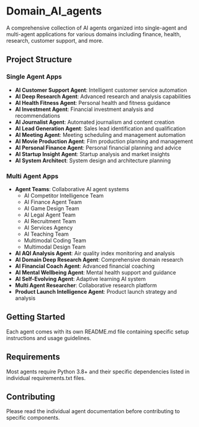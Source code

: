 # Domain_AI_agents

A comprehensive collection of AI agents organized into single-agent and multi-agent applications for various domains including finance, health, research, customer support, and more.

## Project Structure

### Single Agent Apps
- **AI Customer Support Agent**: Intelligent customer service automation
- **AI Deep Research Agent**: Advanced research and analysis capabilities
- **AI Health Fitness Agent**: Personal health and fitness guidance
- **AI Investment Agent**: Financial investment analysis and recommendations
- **AI Journalist Agent**: Automated journalism and content creation
- **AI Lead Generation Agent**: Sales lead identification and qualification
- **AI Meeting Agent**: Meeting scheduling and management automation
- **AI Movie Production Agent**: Film production planning and management
- **AI Personal Finance Agent**: Personal financial planning and advice
- **AI Startup Insight Agent**: Startup analysis and market insights
- **AI System Architect**: System design and architecture planning

### Multi Agent Apps
- **Agent Teams**: Collaborative AI agent systems
  - AI Competitor Intelligence Team
  - AI Finance Agent Team
  - AI Game Design Team
  - AI Legal Agent Team
  - AI Recruitment Team
  - AI Services Agency
  - AI Teaching Team
  - Multimodal Coding Team
  - Multimodal Design Team
- **AI AQI Analysis Agent**: Air quality index monitoring and analysis
- **AI Domain Deep Research Agent**: Comprehensive domain research
- **AI Financial Coach Agent**: Advanced financial coaching
- **AI Mental Wellbeing Agent**: Mental health support and guidance
- **AI Self-Evolving Agent**: Adaptive learning AI system
- **Multi Agent Researcher**: Collaborative research platform
- **Product Launch Intelligence Agent**: Product launch strategy and analysis

## Getting Started

Each agent comes with its own README.md file containing specific setup instructions and usage guidelines.

## Requirements

Most agents require Python 3.8+ and their specific dependencies listed in individual requirements.txt files.

## Contributing

Please read the individual agent documentation before contributing to specific components.
